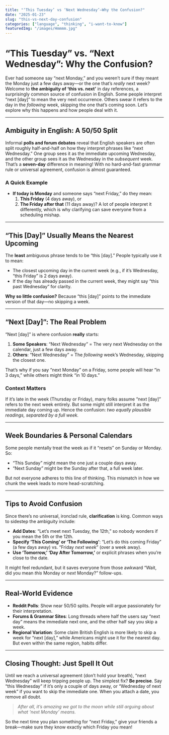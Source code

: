 ```yaml
---
title: "‘This Tuesday’ vs ‘Next Wednesday’—Why the Confusion?"
date: "2025-01-23"
slug: "this-vs-next-day-confusion"
categories: ["language", "thinking", "i-want-to-know"]
featuredImg: "/images/Hmmmm.jpg"
---
```


# “This Tuesday” vs. “Next Wednesday”: Why the Confusion?

Ever had someone say “next Monday,” and you weren’t sure if they meant the Monday just a few days away—or the one that’s *really* next week? Welcome to **the ambiguity of ‘this vs. next’** in day references, a surprisingly common source of confusion in English. Some people interpret “next [day]” to mean the very next occurrence. Others swear it refers to the day in the *following* week, skipping the one that’s coming soon. Let’s explore why this happens and how people deal with it.

---

## Ambiguity in English: A 50/50 Split
Informal **polls and forum debates** reveal that English speakers are often split roughly half-and-half on how they interpret phrases like “next Wednesday.” One group sees it as the immediate upcoming Wednesday, and the other group sees it as the Wednesday in the *subsequent* week. That’s a **seven-day** difference in meaning! With no hard-and-fast grammar rule or universal agreement, confusion is almost guaranteed.

### A Quick Example
- **If today is Monday** and someone says “next Friday,” do they mean:
  1. **This Friday** (4 days away), or
  2. **The Friday after that** (11 days away)?
A lot of people interpret it differently, which is why clarifying can save everyone from a scheduling mishap.

---

## “This [Day]” Usually Means the Nearest Upcoming
The **least** ambiguous phrase tends to be “this [day].” People typically use it to mean:
- The closest upcoming day in the current week (e.g., if it’s Wednesday, “this Friday” is 2 days away).
- If the day has already passed in the current week, they might say “this past Wednesday” for clarity.  

**Why so little confusion?** Because “this [day]” points to the immediate version of that day—no skipping a week.

---

## “Next [Day]”: The Real Problem
“Next [day]” is where confusion **really** starts:
1. **Some Speakers**: “Next Wednesday” = The very next Wednesday on the calendar, just a few days away.
2. **Others**: “Next Wednesday” = The *following* week’s Wednesday, skipping the closest one.

That’s why if you say “next Monday” on a Friday, some people will hear “in 3 days,” while others might think “in 10 days.”

### Context Matters
If it’s late in the week (Thursday or Friday), many folks assume “next [day]” refers to the next week entirely. But some might still interpret it as the immediate day coming up. Hence the confusion: *two equally plausible readings, separated by a full week.*

---

## Week Boundaries & Personal Calendars
Some people mentally treat the week as if it “resets” on Sunday or Monday. So:
- “This Sunday” might mean the one just a couple days away.
- “Next Sunday” might be the Sunday after that, a full week later.

But not everyone adheres to this line of thinking. This mismatch in how we chunk the week leads to more head-scratching.

---

## Tips to Avoid Confusion
Since there’s no universal, ironclad rule, **clarification** is king. Common ways to sidestep the ambiguity include:
- **Add Dates**: “Let’s meet next Tuesday, the 12th,” so nobody wonders if you mean the 5th or the 12th.
- **Specify ‘This Coming’ or ‘The Following’**: “Let’s do this coming Friday” (a few days away) vs. “Friday *next week*” (over a week away).
- **Use ‘Tomorrow,’ ‘Day After Tomorrow,’** or explicit phrases when you’re close to the date.

It might feel redundant, but it saves everyone from those awkward “Wait, did you mean *this* Monday or *next* Monday?” follow-ups.

---

## Real-World Evidence
- **Reddit Polls**: Show near 50/50 splits. People will argue passionately for their interpretation.
- **Forums & Grammar Sites**: Long threads where half the users say “next day” means the immediate next one, and the other half say you skip a week.
- **Regional Variation**: Some claim British English is more likely to skip a week for “next [day],” while Americans might use it for the nearest day. But even within the same region, habits differ.

---

## Closing Thought: Just Spell It Out
Until we reach a universal agreement (don’t hold your breath), “next Wednesday” will keep tripping people up. The simplest fix? **Be precise**. Say “this Wednesday” if it’s only a couple of days away, or “Wednesday of next week” if you want to skip the immediate one. When you attach a date, you remove all doubt.

> *After all, it’s amazing we got to the moon while still arguing about what ‘next Monday’ means.*

So the next time you plan something for “next Friday,” give your friends a break—make sure they know exactly which Friday you mean!